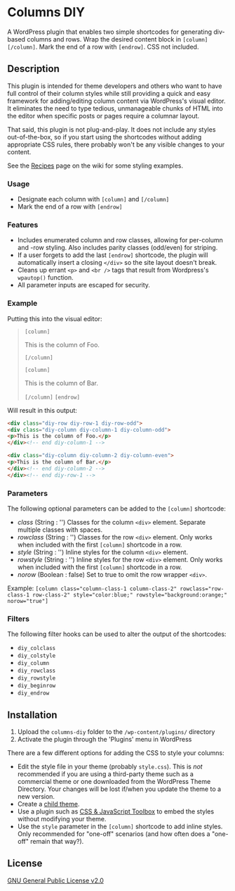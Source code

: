 # Columns DIY #

A WordPress plugin that enables two simple shortcodes for generating div-based columns and rows. Wrap the desired content block in `[column]` `[/column]`. Mark the end of a row with `[endrow]`. CSS not included.

## Description ##

This plugin is intended for theme developers and others who want to have full control of their column styles while still providing a quick and easy framework for adding/editing column content via WordPress's visual editor. It eliminates the need to type tedious, unmanageable chunks of HTML into the editor when specific posts or pages require a columnar layout.

That said, this plugin is not plug-and-play. It does not include any styles out-of-the-box, so if you start using the shortcodes without adding appropriate CSS rules, there probably won't be any visible changes to your content.

See the [Recipes](https://github.com/jupiterwise/Columns-DIY/wiki/Recipes) page on the wiki for some styling examples.

### Usage ###

* Designate each column with `[column]` and `[/column]`
* Mark the end of a row with `[endrow]`

### Features ###

* Includes enumerated column and row classes, allowing for per-column and -row styling. Also includes parity classes (odd/even) for striping.
* If a user forgets to add the last `[endrow]` shortcode, the plugin will automatically insert a closing `</div>` so the site layout doesn't break.
* Cleans up errant `<p>` and `<br />` tags that result from Wordpress's `wpautop()` function.
* All parameter inputs are escaped for security.

### Example ###

Putting this into the visual editor:
> `[column]`
>
> This is the column of Foo.
>
> `[/column]`
>
> `[column]`
>
> This is the column of Bar.
>
> `[/column]` `[endrow]`

Will result in this output:
```html
<div class="diy-row diy-row-1 diy-row-odd">
<div class="diy-column diy-column-1 diy-column-odd">
<p>This is the column of Foo.</p>
</div><!-- end diy-column-1 -->

<div class="diy-column diy-column-2 diy-column-even">
<p>This is the column of Bar.</p>
</div><!-- end diy-column-2 -->
</div><!-- end diy-row-1 -->
```

### Parameters ###

The following optional parameters can be added to the `[column]` shortcode:

* _class_ (String : '')
Classes for the column `<div>` element. Separate multiple classes with spaces.
* _rowclass_ (String : '')
Classes for the row `<div>` element. Only works when included with the first `[column]` shortcode in a row.
* _style_ (String : '')
Inline styles for the column `<div>` element.
* _rowstyle_ (String : '')
Inline styles for the row `<div>` element. Only works when included with the first `[column]` shortcode in a row.
* _norow_ (Boolean : false)
Set to true to omit the row wrapper `<div>`.

Example:
`[column class="column-class-1 column-class-2" rowclass="row-class-1 row-class-2" style="color:blue;" rowstyle="background:orange;" norow="true"]`

### Filters ###

The following filter hooks can be used to alter the output of the shortcodes:

* `diy_colclass`
* `diy_colstyle`
* `diy_column`
* `diy_rowclass`
* `diy_rowstyle`
* `diy_beginrow`
* `diy_endrow`

## Installation ##

1. Upload the `columns-diy` folder to the `/wp-content/plugins/` directory
1. Activate the plugin through the 'Plugins' menu in WordPress

There are a few different options for adding the CSS to style your columns:

* Edit the style file in your theme (probably `style.css`). This is *not* recommended if you are using a third-party theme such as a commercial theme or one downloaded from the WordPress Theme Directory. Your changes will be lost if/when you update the theme to a new version.
* Create a [child theme](http://codex.wordpress.org/Child_Themes).
* Use a plugin such as [CSS & JavaScript Toolbox](http://wordpress.org/extend/plugins/css-javascript-toolbox/) to embed the styles without modifying your theme.
* Use the `style` parameter in the `[column]` shortcode to add inline styles. Only recommended for "one-off" scenarios (and how often does a "one-off" remain that way?).

## License ##

[GNU General Public License v2.0](http://www.gnu.org/licenses/gpl-2.0.html)
